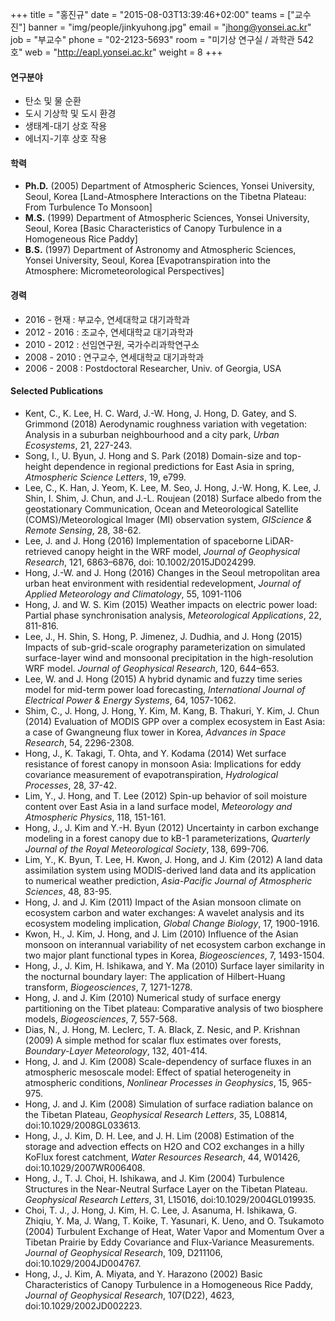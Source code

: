 +++
title = "홍진규"
date = "2015-08-03T13:39:46+02:00"
teams = ["교수진"]
banner = "img/people/jinkyuhong.jpg"
email = "jhong@yonsei.ac.kr"
job = "부교수"
phone = "02-2123-5693"
room = "미기상 연구실 / 과학관 542호"
web = "http://eapl.yonsei.ac.kr"
weight = 8
+++

#### 연구분야
+ 탄소 및 물 순환
+ 도시 기상학 및 도시 환경
+ 생태계-대기 상호 작용
+ 에너지-기후 상호 작용



#### 학력

+ **Ph.D.** (2005) Department of Atmospheric Sciences, Yonsei University, Seoul, Korea
  [Land-Atmosphere Interactions on the Tibetna Plateau: From Turbulence To Monsoon]
+ **M.S.** (1999) Department of Atmospheric Sciences, Yonsei University, Seoul, Korea
  [Basic Characteristics of Canopy Turbulence in a Homogeneous Rice Paddy]
+ **B.S.** (1997) Department of Astronomy and Atmospheric Sciences, Yonsei University, Seoul, Korea
  [Evapotranspiration into the Atmosphere: Micrometeorological Perspectives]



#### 경력
+ 2016 - 현재 : 부교수, 연세대학교 대기과학과
+ 2012 - 2016 : 조교수, 연세대학교 대기과학과
+ 2010 - 2012 : 선임연구원, 국가수리과학연구소
+ 2008 - 2010 : 연구교수, 연세대학교 대기과학과
+ 2006 - 2008 : Postdoctoral Researcher, Univ. of Georgia, USA




#### Selected Publications

+ Kent, C., K. Lee, H. C. Ward, J.-W. Hong, J. Hong, D. Gatey, and S. Grimmond (2018) Aerodynamic roughness variation with vegetation: Analysis in a suburban neighbourhood and a city park, *Urban Ecosystems*, 21, 227-243.
+ Song, I., U. Byun, J. Hong and S. Park (2018) Domain-size and top-height dependence in regional predictions for East Asia in spring, *Atmospheric Science Letters*, 19, e799.
+ Lee, C., K. Han, J. Yeom, K. Lee, M. Seo, J. Hong, J.-W. Hong, K. Lee, J. Shin, I. Shim, J. Chun, and J.-L. Roujean (2018) Surface albedo from the geostationary Communication, Ocean and Meteorological Satellite (COMS)/Meteorological Imager (MI) observation system, *GIScience & Remote Sensing*, 28, 38-62.
+ Lee, J. and J. Hong (2016) Implementation of spaceborne LiDAR-retrieved canopy height in the WRF model, *Journal of Geophysical Research*, 121, 6863–6876, doi: 10.1002/2015JD024299.
+ Hong, J.-W. and J. Hong (2016) Changes in the Seoul metropolitan area urban heat environment with residential redevelopment, *Journal of Applied Meteorology and Climatology*, 55, 1091-1106
+ Hong, J. and W. S. Kim (2015) Weather impacts on electric power load: Partial phase synchronisation analysis, *Meteorological Applications*, 22, 811-816.
+ Lee, J., H. Shin, S. Hong, P. Jimenez, J. Dudhia, and J. Hong (2015) Impacts of sub-grid-scale orography parameterization on simulated surface-layer wind and monsoonal precipitation in the high-resolution WRF model. *Journal of Geophysical Research*, 120, 644–653.
+ Lee, W. and J. Hong (2015) A hybrid dynamic and fuzzy time series model for mid-term power load forecasting, *International Journal of Electrical Power & Energy Systems*, 64, 1057-1062.
+ Shim, C., J. Hong, J. Hong, Y. Kim, M. Kang, B. Thakuri, Y. Kim, J. Chun (2014) Evaluation of MODIS GPP over a complex ecosystem in East Asia: a case of Gwangneung flux tower in Korea, *Advances in Space Research*, 54, 2296-2308.
+ Hong, J., K. Takagi, T. Ohta, and Y. Kodama (2014) Wet surface resistance of forest canopy in monsoon Asia: Implications for eddy covariance measurement of evapotranspiration, *Hydrological Processes*, 28, 37-42.
+ Lim, Y., J. Hong, and T. Lee (2012) Spin-up behavior of soil moisture content over East Asia in a land surface model, *Meteorology and Atmospheric Physics*, 118, 151-161.
+ Hong, J., J. Kim and Y.-H. Byun (2012) Uncertainty in carbon exchange modeling in a forest canopy due to kB-1 parameterizations, *Quarterly Journal of the Royal Meteorological Society*, 138, 699-706.
+ Lim, Y., K. Byun, T. Lee, H. Kwon, J. Hong, and J. Kim (2012) A land data assimilation system using MODIS-derived land data and its application to numerical weather prediction, *Asia-Pacific Journal of Atmospheric Sciences*, 48, 83-95.
+ Hong, J. and J. Kim (2011) Impact of the Asian monsoon climate on ecosystem carbon and water exchanges: A wavelet analysis and its ecosystem modeling implication, *Global Change Biology*, 17, 1900-1916.
+ Kwon, H., J. Kim, J. Hong, and J. Lim (2010) Influence of the Asian monsoon on interannual variability of net ecosystem carbon exchange in two major plant functional types in Korea, *Biogeosciences*, 7, 1493-1504.
+ Hong, J., J. Kim, H. Ishikawa, and Y. Ma (2010) Surface layer similarity in the nocturnal boundary layer: The application of Hilbert-Huang transform, *Biogeosciences*, 7, 1271-1278.
+ Hong, J. and J. Kim (2010) Numerical study of surface energy partitioning on the Tibet plateau: Comparative analysis of two biosphere models, *Biogeosciences*, 7, 557-568.
+ Dias, N., J. Hong, M. Leclerc, T. A. Black, Z. Nesic, and P. Krishnan (2009) A simple method for scalar flux estimates over forests, *Boundary-Layer Meteorology*, 132, 401-414.
+ Hong, J. and J. Kim (2008) Scale-dependency of surface fluxes in an atmospheric mesoscale model: Effect of spatial heterogeneity in atmospheric conditions, *Nonlinear Processes in Geophysics*, 15, 965-975.
+ Hong, J. and J. Kim (2008) Simulation of surface radiation balance on the Tibetan Plateau, *Geophysical Research Letters*, 35, L08814, doi:10.1029/2008GL033613.
+ Hong, J., J. Kim, D. H. Lee, and J. H. Lim (2008) Estimation of the storage and advection effects on H2O and CO2 exchanges in a hilly KoFlux forest catchment, *Water Resources Research*, 44, W01426, doi:10.1029/2007WR006408.
+ Hong, J., T. J. Choi, H. Ishikawa, and J. Kim (2004) Turbulence Structures in the Near-Neutral Surface Layer on the Tibetan Plateau. *Geophysical Research Letters*, 31, L15016, doi:10.1029/2004GL019935.
+ Choi, T. J., J. Hong, J. Kim, H. C. Lee, J. Asanuma, H. Ishikawa, G. Zhiqiu, Y. Ma, J. Wang, T. Koike, T. Yasunari, K. Ueno, and O. Tsukamoto (2004) Turbulent Exchange of Heat, Water Vapor and Momentum Over a Tibetan Prairie by Eddy Covariance and Flux-Variance Measurements. *Journal of Geophysical Research*, 109, D211106, doi:10.1029/2004JD004767.
+ Hong, J., J. Kim, A. Miyata, and Y. Harazono (2002) Basic Characteristics of Canopy Turbulence in a Homogeneous Rice Paddy, *Journal of Geophysical Research*, 107(D22), 4623, doi:10.1029/2002JD002223.
